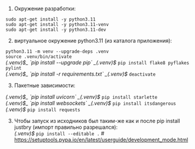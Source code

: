1) Окружение разработки:  

`sudo apt-get install -y python3.11`  
`sudo apt-get install -y python3.11-venv`  
`sudo apt-get install -y python3.11-dev`  
<!-- `pip install flake8 pyflakes pylint pylint-venv`  # --init-hook="import pylint_venv; pylint_venv.inithook()" -->  


2) виртуальное окружение python3.11 (из каталога приложения):  
    
`python3.11 -m venv --upgrade-deps .venv`  
`source .venv/bin/activate`  
_(.venv)$_  `pip install --upgrade pip`  
_(.venv)$_  `pip install flake8 pyflakes pylint`  
_(.venv)$_  `pip install -r requirements.txt`  
_(.venv)$_  `deactivate`  
 

3) Пакетные зависимости:  

_(.venv)$_  `pip install uvicorn`  
_(.venv)$_  `pip install starlette`  
_(.venv)$_  `pip install websockets`  
_(.venv)$_  `pip install itsdangerous`  
_(.venv)$_  `pip install requests`  

<!-- _(.venv)$_  `pip install brython=="3.11.3"`  # для оптимизации и замены `brython_stdlib.js` на `brython_modules.js`  -->  





3) Чтобы запуск из исходников был таким-же как и после pip install justbry (импорт правильно разрешался):  
_(.venv)$_  `pip install --editable .`  # https://setuptools.pypa.io/en/latest/userguide/development_mode.html  


